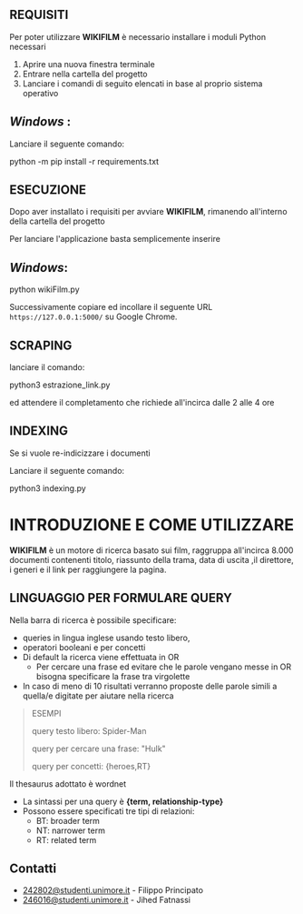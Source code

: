 
## **REQUISITI**

Per poter utilizzare **WIKIFILM** è necessario installare i moduli Python necessari

1. Aprire una nuova finestra terminale
2. Entrare nella cartella del progetto
3. Lanciare i comandi di seguito elencati in base al proprio sistema operativo

## *Windows* :

Lanciare il seguente comando:


python -m pip install -r requirements.txt


## **ESECUZIONE**

Dopo aver installato i requisiti per avviare **WIKIFILM**, rimanendo all'interno della cartella del progetto

Per lanciare l'applicazione basta semplicemente inserire

## *Windows*:


python wikiFilm.py

Successivamente copiare ed incollare il seguente URL `https://127.0.0.1:5000/` su Google Chrome.

## **SCRAPING**

lanciare il comando:


python3 estrazione_link.py

ed attendere il completamento che richiede all'incirca dalle 2 alle 4 ore

## **INDEXING**

Se si vuole re-indicizzare i documenti 

Lanciare il seguente comando:

python3 indexing.py


# **INTRODUZIONE E COME UTILIZZARE**

**WIKIFILM** è un motore di ricerca basato sui film,  raggruppa all'incirca 8.000 documenti contenenti titolo, riassunto della trama, data di uscita ,il direttore, i generi e il link per raggiungere la pagina. 

## **LINGUAGGIO PER FORMULARE QUERY**

Nella barra di ricerca è possibile specificare:
* queries in lingua inglese usando testo libero,
* operatori booleani e per concetti
* Di default la ricerca viene effettuata in OR
    * Per cercare una frase ed evitare che le parole vengano messe in OR bisogna specificare la frase tra virgolette
* In caso di meno di 10 risultati verranno proposte delle parole simili a quella/e digitate per aiutare nella ricerca

>ESEMPI 
>
>query testo libero: Spider-Man
>
>query per cercare una frase: "Hulk"
>
>
>query per concetti: {heroes,RT}

Il thesaurus adottato è wordnet
* La sintassi per una query è **{term, relationship-type}**
* Possono essere specificati tre tipi di relazioni:
    * BT: broader term
    * NT: narrower term
    * RT: related term

## **Contatti**

* 242802@studenti.unimore.it - Filippo Principato
* 246016@studenti.unimore.it - Jihed Fatnassi